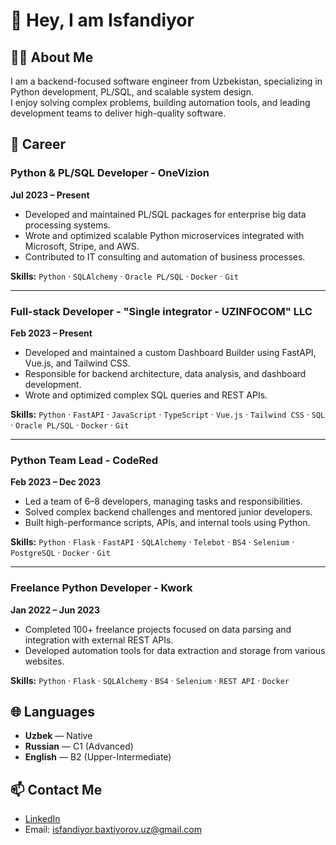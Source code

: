 # 👋 Hey, I am Isfandiyor

## 🧑‍💻 About Me

I am a backend-focused software engineer from Uzbekistan, specializing in Python development, PL/SQL, and scalable system design.  
I enjoy solving complex problems, building automation tools, and leading development teams to deliver high-quality software.

## 💼 Career

### Python & PL/SQL Developer - OneVizion  
**Jul 2023 – Present**

- Developed and maintained PL/SQL packages for enterprise big data processing systems.
- Wrote and optimized scalable Python microservices integrated with Microsoft, Stripe, and AWS.
- Contributed to IT consulting and automation of business processes.

**Skills:** `Python` · `SQLAlchemy` · `Oracle PL/SQL` · `Docker` · `Git`

---

### Full-stack Developer - "Single integrator - UZINFOCOM" LLC  
**Feb 2023 – Present**

- Developed and maintained a custom Dashboard Builder using FastAPI, Vue.js, and Tailwind CSS.
- Responsible for backend architecture, data analysis, and dashboard development.
- Wrote and optimized complex SQL queries and REST APIs.

**Skills:** `Python` · `FastAPI` · `JavaScript` · `TypeScript` · `Vue.js` · `Tailwind CSS` · `SQL` · `Oracle PL/SQL` · `Docker` · `Git`

---

### Python Team Lead - CodeRed  
**Feb 2023 – Dec 2023**

- Led a team of 6–8 developers, managing tasks and responsibilities.
- Solved complex backend challenges and mentored junior developers.
- Built high-performance scripts, APIs, and internal tools using Python.

**Skills:** `Python` · `Flask` · `FastAPI` · `SQLAlchemy` · `Telebot` · `BS4` · `Selenium` · `PostgreSQL` · `Docker` · `Git`

---

### Freelance Python Developer - Kwork  
**Jan 2022 – Jun 2023**

- Completed 100+ freelance projects focused on data parsing and integration with external REST APIs.
- Developed automation tools for data extraction and storage from various websites.

**Skills:** `Python` · `Flask` · `SQLAlchemy` · `BS4` · `Selenium` · `REST API` · `Docker`


## 🌐 Languages

- **Uzbek** — Native
- **Russian** — C1 (Advanced)
- **English** — B2 (Upper-Intermediate)

## 📫 Contact Me

- [LinkedIn](https://www.linkedin.com/in/isfandiyor-bakhtiyorov/)
- Email: isfandiyor.baxtiyorov.uz@gmail.com
